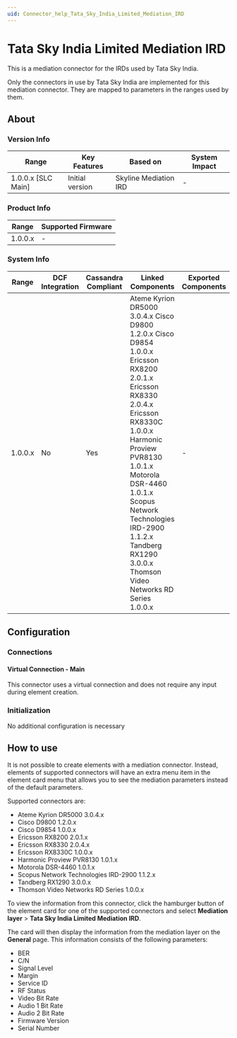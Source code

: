 ```yaml
---
uid: Connector_help_Tata_Sky_India_Limited_Mediation_IRD
---
```


# Tata Sky India Limited Mediation IRD

This is a mediation connector for the IRDs used by Tata Sky India.

Only the connectors in use by Tata Sky India are implemented for this mediation connector. They are mapped to parameters in the ranges used by them.

## About

### Version Info

| **Range**            | **Key Features** | **Based on**          | **System Impact** |
|----------------------|------------------|-----------------------|-------------------|
| 1.0.0.x \[SLC Main\] | Initial version  | Skyline Mediation IRD | \-                |

### Product Info

| **Range** | **Supported Firmware** |
|-----------|------------------------|
| 1.0.0.x   | \-                     |

### System Info

| **Range** | **DCF Integration** | **Cassandra Compliant** | **Linked Components**                                                                                                                                                                                                                                                                                                 | **Exported Components** |
|-----------|---------------------|-------------------------|-----------------------------------------------------------------------------------------------------------------------------------------------------------------------------------------------------------------------------------------------------------------------------------------------------------------------|-------------------------|
| 1.0.0.x   | No                  | Yes                     | Ateme Kyrion DR5000 3.0.4.x Cisco D9800 1.2.0.x Cisco D9854 1.0.0.x Ericsson RX8200 2.0.1.x Ericsson RX8330 2.0.4.x Ericsson RX8330C 1.0.0.x Harmonic Proview PVR8130 1.0.1.x Motorola DSR-4460 1.0.1.x Scopus Network Technologies IRD-2900 1.1.2.x Tandberg RX1290 3.0.0.x Thomson Video Networks RD Series 1.0.0.x | \-                      |

## Configuration

### Connections

#### Virtual Connection - Main

This connector uses a virtual connection and does not require any input during element creation.

### Initialization

No additional configuration is necessary

## How to use

It is not possible to create elements with a mediation connector. Instead, elements of supported connectors will have an extra menu item in the element card menu that allows you to see the mediation parameters instead of the default parameters.

Supported connectors are:

- Ateme Kyrion DR5000 3.0.4.x
- Cisco D9800 1.2.0.x
- Cisco D9854 1.0.0.x
- Ericsson RX8200 2.0.1.x
- Ericsson RX8330 2.0.4.x
- Ericsson RX8330C 1.0.0.x
- Harmonic Proview PVR8130 1.0.1.x
- Motorola DSR-4460 1.0.1.x
- Scopus Network Technologies IRD-2900 1.1.2.x
- Tandberg RX1290 3.0.0.x
- Thomson Video Networks RD Series 1.0.0.x

To view the information from this connector, click the hamburger button of the element card for one of the supported connectors and select **Mediation layer** \> **Tata Sky India Limited Mediation IRD**.

The card will then display the information from the mediation layer on the **General** page. This information consists of the following parameters:

- BER
- C/N
- Signal Level
- Margin
- Service ID
- RF Status
- Video Bit Rate
- Audio 1 Bit Rate
- Audio 2 Bit Rate
- Firmware Version
- Serial Number
